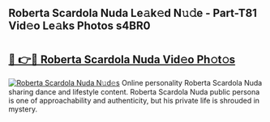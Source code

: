 ## Roberta Scardola Nuda Le𝚊k𝚎d N𝚞𝚍e - Part-T81 Vid𝚎o Le𝚊ks Photos s4BR0

# <h2><a href="http://fbf44f3.evod.top/?m=Roberta+Scardola+Nuda">🔗 👉🔴 Roberta Scardola Nuda Vid𝚎o Ph𝚘t𝚘s</a></h2>

[![Roberta Scardola Nuda N𝚞d𝚎s](https://i.imgur.com/8V9OHl7.gif)](http://fbf44f3.evod.top/?m=Roberta+Scardola+Nuda)
Online personality Roberta Scardola Nuda sharing dance and lifestyle content. Roberta Scardola Nuda public persona is one of approachability and authenticity, but his private life is shrouded in mystery. 
